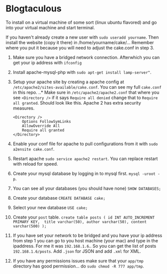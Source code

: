 Blogtaculous
=======

To install on a virtual machine of some sort (linux ubuntu flavored) and go into your virtual machine and start terminal. 

If you haven't already create a new user with `sudo useradd yourname`. Then install the website (copy it there) in /home/yourname/cake/... Remember where you put it because you will need to adjust the cake.conf in step 3. 

1.  Make sure you have a bridged network connection. Afterwhich you can get your ip address with `ifconfig`
2.  Install apache-mysql-php with `sudo apt-get install lamp-server^`.
3.  Setup your apache site by creating a apache config at `/etc/apache2/sites-available/cake.conf`. You can see my full `cake.conf` in this repo.
..*  Make sure in `/etc/apache2/apache2.conf` that where you see `<Directory />` if it says `Require all denied` change that to `Require all granted`. Should look like this. Apache 2 has extra security measures. 
    ```
    <Directory />
        Options FollowSymLinks
        AllowOverride All
        Require all granted
    </Directory>
    ```

4.  Enable your conf file for apache to pull configurations from it with `sudo a2ensite cake.conf`.
5.  Restart apache `sudo service apache2 restart`. You can replace restart with reload for speed.
6.  Create your mysql database by logging in to mysql first. `mysql -uroot -p`.
7.  You can see all your databases (you should have none) `SHOW DATABASES;`
8.  Create your database `CREATE DATABASE cake;`
9.  Select your new database `USE cake;`
10.  Create your `post` table. `create table posts ( id INT AUTO_INCREMENT PRIMARY KEY,  title varchar(50), author varchar(50), content varchar(500) );`
11.  If you have set your network to be bridged and you have your ip address from step 1 you can go to you host machine (your mac) and type in the ipaddress. For me it was `192.168.1.6`.. So you can get the list of posts `192.168.1.6/posts`. Add `.json` for JSON and add `.xml` for XML.
12.  If you have any permissions issues make sure that your `app/tmp` directory has good permission... do `sudo chmod -R 777 app/tmp`.
